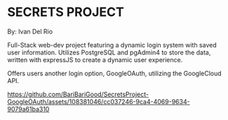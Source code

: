 # SECRETS PROJECT
By: Ivan Del Rio

Full-Stack web-dev project featuring a dynamic login system with saved user information.
Utilizes PostgreSQL and pgAdmin4 to store the data, written with expressJS to create a dynamic user experience.

Offers users another login option, GoogleOAuth, utilizing the GoogleCloud API.


https://github.com/BariBariGood/SecretsProject-GoogleOAuth/assets/108381046/cc037246-9ca4-4069-9634-9079a61ba310

